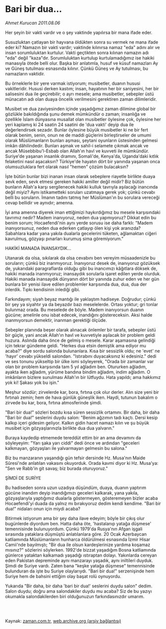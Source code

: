 # Bari bir dua...

*Ahmet Kurucan 2011.08.06*

<td class="columnist-detail">
<p>Her şeyin bir vakti vardır ve o şey vaktinde yapılırsa bir mana ifade eder.</p>
<p>
<div id="haberMetinDiv">
<p> Susuzluktan çatlayan bir hayvana öldükten sonra su vermek ne mana ifade eder ki? Namazın bir vakti vardır; vaktinde kılınırsa namaz "eda" adını alır ve insan sorumluluktan kurtulur. Vakti geçtikten sonra kılınan namazın adı "eda" değil "kaza"dır. Sorumluluktan kurtulup kurtulamadığımız ise hakiki manasıyla ötede belli olur. Başka bir anlatımla, husuf ve küsuf namazları Ay ve Güneş tutulması esnasında kılınır. Çünkü Güneş ve Ay tutulması, bu namazların vaktidir.
<p>Bu örneklerle bir yere varmak istiyorum; musibetler, duanın hususi vakitleridir. Hususi derken kastım; insan, hayatının her bir saniyesini, her bir salisesini dua ile geçirebilir; o ayrı mesele; ama musibetler, sebepler üstü münacatın adı olan duaya öncelik verilmesini gerektiren zaman dilimleridir.
<p>Musibet ve dua zaviyesinden içinde yaşadığımız zaman dilimine global bir gözlükle bakıldığında şunu demek mümkündür o zaman; insanlığa ve özellikle İslam dünyasına musallat olan musibetler öylesine çok, öylesine her yeri kaplamış ki 24 saatin 24 saatini de 'dua vakti' deyip dua ile değerlendirsek sezadır. Bunlar öylesine büyük musibetler ki ne bir fert olarak benim, senin, onun ne de maddi güçlerini birleştirseler de umumi olarak Müslümanların bunları aşması, şeytani oyunların üstesinden gelmesi imkân dâhilindedir. Bunları aşmak ve sahil-i selamete çıkmak ancak ve ancak Müsebbibu'l-Esbab olan Allah'ın havl ve kuvveti ile mümkündür. Suriye'de yaşanan insanlık dramını, Somali'de, Kenya'da, Uganda'daki kıtlık felaketini nasıl aşacaksın? Türkiye'de hayatın dört bir yanında yaşanan onca olumsuzluklara fert olarak nasıl "hemen" çözüm bulacaksın?
<p>İşte bütün bunlar bizi inanan insan olarak sebeplere riayetle birlikte duaya sevk eden, sevk etmesi gereken hakiki amiller değil midir? Biz bütün bunların Allah'a karşı sergilenecek hakiki kulluk tavrıyla aşılacağı inancında değil miyiz? Aynı istikametteki soruları uzatmaya gerek yok; çünkü cevabı belli bu soruların. İmanın tadını tatmış her Müslüman'ın bu sorulara vereceği cevap bellidir ve aynıdır; amenna.
<p>İyi ama amenna diyerek iman ettiğimizi haykırdığımız bu mesele karşısındaki tavrımız nedir? Madem inanıyoruz, neden dua yapmıyoruz? Dikkat edin bu benim sorum; Hocaefendi'nin aynı yerde sorusu ise daha farklı: "Madem inanıyorsunuz, neden dua ederken çatlayıp ölen kişi yok aranızda? Sabahlara kadar yana yakıla dualarla gecelerini tüketen, ağlamaktan ciğeri kavrulmuş, gözyaşı pınarları kurumuş sima göremiyorum."
<p>HAKİKİ MANADA İNANSAYDIK...
<p>Utanarak da olsa, sıkılarak da olsa cevabını ben vereyim müsaadenizle bu soruların; çünkü biz inanmıyoruz. İnanıyoruz desek de, inanıyoruz gözüksek de, yukarıdaki paragraflarda olduğu gibi bu inancımızı kâğıtlara döksek de, hakiki manada inanmıyoruz; inansaydık sorularla işaret edilen yerde olurduk. Hakiki manada inansaydık dünyanın dört bir yanında zuhur eden ve her gün bunlara bir yenisi ilave edilen problemler karşısında dua, dua, dua der inlerdik. Tıpkı kendisinin inlediği gibi.
<p>Farkındayım; siyah beyaz mantığı ile yaklaştım hadiseye. Doğrudur; çünkü bir şey ya siyahtır ya da beyazdır bazı meselelerde. Ortası yoktur; gri tonlar bulunmaz orada. Bu meselede de böyle. Madem inanıyorsun duanın gücüne; amelinle onu isbat edecek, inandığını göstereceksin. Aksi halde inanmıyorsun demektir, inanman gerektiği ölçüde.
<p>Sebepler planında beşer olarak alınacak önlemler bir tarafa, sebepler üstü bir güçle, yani ancak Allah'ın havl ve kuvvetiyle aşılacak bir problem geldi huzura. Aslında daha önce de gelmiş o mesele. Karar aşamasına gelindiği için tekrar gündeme geldi. "Herkes dua etsin demiştik ama ediyor mu acaba?" diye sordu salonda bulunanlara. Kısa bir sessizlik oldu; ne 'evet' ne 'hayır' cevabı yükseldi salondan. "Istırabını duyacaksınız ki edesiniz." dedi ve ses tonunu yükseltip bir ülke ismi söyleyerek, "Orada bir zamanlar var olan bir problem karşısında tam 5 yıl ağladım ben. Otururken ağladım, ayakta iken ağladım, yürüme bandına bindim ağladım, indim ağladım. O imkânların bizlere sunulması Allah'ın bir lütfuydu. Hata yapıldı; ama hakkımız yok ki! Şakası yok bu işin."
<p>Meşhur sözdür; zirvelerde kar, bora, fırtına çok olur derler. Alın size yeni bir fırtınalı zemin; hem de hava günlük güneşlik iken. Haydi, tutunun bakalım o zirvede bu kar, bora, fırtına atmosferinde şimdi.
<p>"Bari bir dua!" sözleri bozdu kısa süren sessizlik ortamını. Bir daha, bir daha "Bari bir dua!" seslerini duydu salon: "Benim ağzımın tadı kaçtı. Dersi kesip kalkıp içeri gidesim geliyor. Kalkın gidin hacet namazı kılın ve şu büyük musibet için gözyaşlarınızla birlikte dua dua yalvarın."
<p>Buraya kaydedip etmemede tereddüt ettim bir an ama devamını da söyleyeyim: "Yarı şaka yarı ciddi" dedi önce ve ardından "geceleri kalkmayan, gözyaşları ile yalvarmayan gelmesin bu salona."
<p>Biz bu manzaranın yaşandığı gün tefsir dersinde Hz. Musa'nın Maide Sûresi'nde anlatılan vakasını okuyorduk. Orada kavmi diyor ki Hz. Musa'ya: "Sen ve Rabb'in git savaş; biz burada oturuyoruz."
<p>ŞİMDİ DE SURİYE
<p>Bu hadiseden sonra uzun uzadıya düşündüm, duaya, duanın yaptırım gücüne inandım deyip inandığımızı geceleri kalkarak, yana yakıla, gözyaşlarıyla yaptığımız dualarla göstermeyen, gösteremeyen bizler acaba Hocaefendi'yi duada da yalnız mı bırakıyoruz dedim kendi kendime. "Bari bir dua!" nidaları onun için miydi acaba?
<p>Bitirmek istiyorum ama bir şey daha ilave edeyim; böyle bir çıkış olur bugünlerde diyordum ben. Hatta daha öte, 'hastalanıp yatağa düşmese' temennisinde bulunuyordum. Çünkü 1979'da Rusya'nın Afgan işgali sırasında yataklara düşmüştü anlatılanlara göre. 20 Ocak Azerbaycan katliamında Müslümanların hunharca öldürülmesi esnasında İzmir Hisar Camii'nde bayılmıştı; "Bir dua ile olsun kardeşlerinize yardıma koşamaz mısınız?" sözlerini söylerken. 1992'de bizzat yaşadığım Bosna katliamında günlerce yataktan kalkamadı yaşadığı ıstıraptan dolayı. Yakınlarda cereyan eden Pakistan depreminde aynı manzarayı yaşadık, aynı iniltileri duyduk. Şimdi de Suriye vardı. Zaten bana "keşke yatağa düşmese" temennisinde bulunduran da işte bu Suriye olaylarıydı. "Bari bir dua!" serzenişinde hem Suriye hem de bahsini ettiğim olay başat rolü oynuyordu.
<p> Yukarıda "Bir daha, bir daha 'bari bir dua!' seslerini duydu salon" dedim. Salon duydu; doğru ama salondakiler duydu mu acaba? Siz de bu yazıyı okumakla salondakilerden biri olduğunuzun farkındasınızdır umarım. </p></p></p></p></p></p></p></p></p></p></p></p></p></p></p></p></p></div>
</p>


<p><br>
		 </br></p></td>

Kaynak: [zaman.com.tr](http://zaman.com.tr/yazar.do?yazino=1166055), [web.archive.org (arşiv bağlantısı)](http://web.archive.org/web/20111213082526/http://zaman.com.tr/yazar.do?yazino=1166055)
